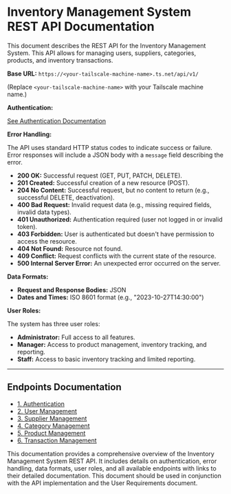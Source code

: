 # Inventory Management System REST API Documentation

This document describes the REST API for the Inventory Management System. This API allows for managing users, suppliers, categories, products, and inventory transactions.

**Base URL:** `https://<your-tailscale-machine-name>.ts.net/api/v1/`

(Replace `<your-tailscale-machine-name>` with your Tailscale machine name.)

**Authentication:**

[See Authentication Documentation](./authentication.md)

**Error Handling:**

The API uses standard HTTP status codes to indicate success or failure.  Error responses will include a JSON body with a `message` field describing the error.

*   **200 OK:** Successful request (GET, PUT, PATCH, DELETE).
*   **201 Created:** Successful creation of a new resource (POST).
*   **204 No Content:** Successful request, but no content to return (e.g., successful DELETE, deactivation).
*   **400 Bad Request:** Invalid request data (e.g., missing required fields, invalid data types).
*   **401 Unauthorized:** Authentication required (user not logged in or invalid token).
*   **403 Forbidden:** User is authenticated but doesn't have permission to access the resource.
*   **404 Not Found:** Resource not found.
*   **409 Conflict:** Request conflicts with the current state of the resource.
*   **500 Internal Server Error:** An unexpected error occurred on the server.

**Data Formats:**

*   **Request and Response Bodies:** JSON
*   **Dates and Times:** ISO 8601 format (e.g., "2023-10-27T14:30:00")

**User Roles:**

The system has three user roles:

*   **Administrator:** Full access to all features.
*   **Manager:** Access to product management, inventory tracking, and reporting.
*   **Staff:** Access to basic inventory tracking and limited reporting.

---

## Endpoints Documentation

*   [1. Authentication](./authentication.md)
*   [2. User Management](./users.md)
*   [3. Supplier Management](./suppliers.md)
*   [4. Category Management](./categories.md)
*   [5. Product Management](./products.md)
*   [6. Transaction Management](./transactions.md)

This documentation provides a comprehensive overview of the Inventory Management System REST API. It includes details on authentication, error handling, data formats, user roles, and all available endpoints with links to their detailed documentation. This document should be used in conjunction with the API implementation and the User Requirements document.

